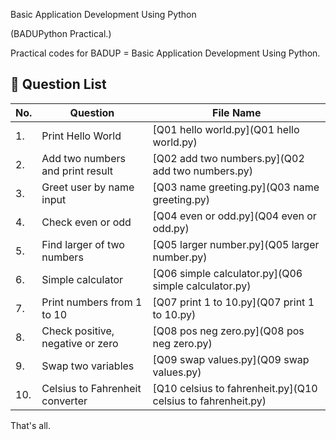 Basic Application Development Using Python

(BADUPython Practical.)

Practical codes for BADUP = Basic Application Development Using Python.


## 🔢 Question List

| No. | Question                             | File Name                            |
|-----|--------------------------------------|--------------------------------------|
| 1.  | Print Hello World                    | [Q01 hello world.py](Q01 hello world.py) |
| 2.  | Add two numbers and print result     | [Q02 add two numbers.py](Q02 add two numbers.py) |
| 3.  | Greet user by name input             | [Q03 name greeting.py](Q03 name greeting.py) |
| 4.  | Check even or odd                    | [Q04 even or odd.py](Q04 even or odd.py) |
| 5.  | Find larger of two numbers           | [Q05 larger number.py](Q05 larger number.py) |
| 6.  | Simple calculator                    | [Q06 simple calculator.py](Q06 simple calculator.py) |
| 7.  | Print numbers from 1 to 10           | [Q07 print 1 to 10.py](Q07 print 1 to 10.py) |
| 8.  | Check positive, negative or zero     | [Q08 pos neg zero.py](Q08 pos neg zero.py) |
| 9.  | Swap two variables                   | [Q09 swap values.py](Q09 swap values.py) |
| 10. | Celsius to Fahrenheit converter      | [Q10 celsius to fahrenheit.py](Q10 celsius to fahrenheit.py) |

That's all.
